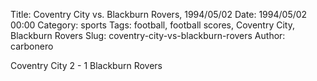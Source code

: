 Title: Coventry City vs. Blackburn Rovers, 1994/05/02
Date: 1994/05/02 00:00
Category: sports
Tags: football, football scores, Coventry City, Blackburn Rovers
Slug: coventry-city-vs-blackburn-rovers
Author: carbonero


Coventry City 2 - 1 Blackburn Rovers
